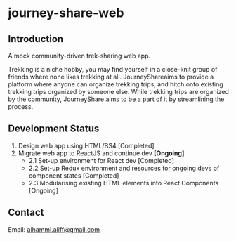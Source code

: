 # journey-share-web

## Introduction
A mock community-driven trek-sharing web app.

Trekking is a niche hobby, you may find yourself in a close-knit group of friends where none likes trekking at all. JourneyShareaims to provide a platform where anyone can organize trekking trips, and hitch onto existing trekking trips organized by someone else. While trekking trips are organized by the community, JourneyShare aims to be a part of it by streamlining the process.


## Development Status
<ol>
<li>Design web app using HTML/BS4 [Completed]</li>
<li>Migrate web app to ReactJS and continue dev <strong>[Ongoing]</strong>
  <ul>
    <li>2.1 Set-up environment for React dev [Completed]</li>
    <li>2.2 Set-up Redux environment and resources for ongoing devs of component states [Completed]</li>
    <li>2.3 Modularising existing HTML elements into React Components [Ongoing]</li>
  </ul>
</li>
</ol>

 
 
 
 
## Contact
Email: alhammi.aliff@gmail.com
